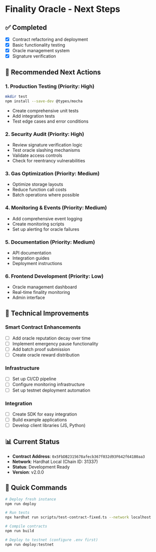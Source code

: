 # Finality Oracle - Next Steps

## ✅ Completed
- [x] Contract refactoring and deployment
- [x] Basic functionality testing
- [x] Oracle management system
- [x] Signature verification

## 🎯 Recommended Next Actions

### 1. **Production Testing** (Priority: High)
```bash
mkdir test
npm install --save-dev @types/mocha
```
- Create comprehensive unit tests
- Add integration tests
- Test edge cases and error conditions

### 2. **Security Audit** (Priority: High)
- Review signature verification logic
- Test oracle slashing mechanisms
- Validate access controls
- Check for reentrancy vulnerabilities

### 3. **Gas Optimization** (Priority: Medium)
- Optimize storage layouts
- Reduce function call costs
- Batch operations where possible

### 4. **Monitoring & Events** (Priority: Medium)
- Add comprehensive event logging
- Create monitoring scripts
- Set up alerting for oracle failures

### 5. **Documentation** (Priority: Medium)
- API documentation
- Integration guides
- Deployment instructions

### 6. **Frontend Development** (Priority: Low)
- Oracle management dashboard
- Real-time finality monitoring
- Admin interface

## 🔧 Technical Improvements

### Smart Contract Enhancements
- [ ] Add oracle reputation decay over time
- [ ] Implement emergency pause functionality
- [ ] Add batch proof submission
- [ ] Create oracle reward distribution

### Infrastructure
- [ ] Set up CI/CD pipeline
- [ ] Configure monitoring infrastructure
- [ ] Set up testnet deployment automation

### Integration
- [ ] Create SDK for easy integration
- [ ] Build example applications
- [ ] Develop client libraries (JS, Python)

## 📊 Current Status
- **Contract Address**: `0x5FbDB2315678afecb367f032d93F642f64180aa3`
- **Network**: Hardhat Local (Chain ID: 31337)
- **Status**: Development Ready
- **Version**: v2.0.0

## 🚀 Quick Commands
```bash
# Deploy fresh instance
npm run deploy

# Run tests
npx hardhat run scripts/test-contract-fixed.ts --network localhost

# Compile contracts
npm run build

# Deploy to testnet (configure .env first)
npm run deploy:testnet
```